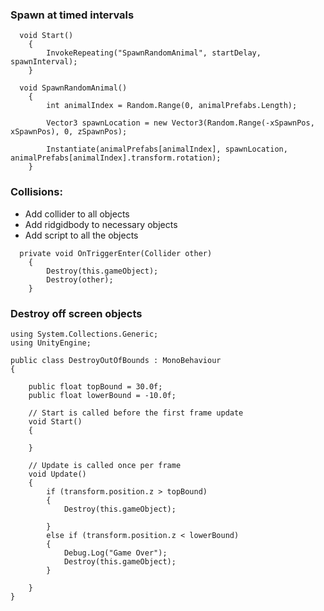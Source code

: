 ### Spawn at timed intervals

```
  void Start()
    {
        InvokeRepeating("SpawnRandomAnimal", startDelay, spawnInterval);
    }
    
  void SpawnRandomAnimal()
    {
        int animalIndex = Random.Range(0, animalPrefabs.Length);

        Vector3 spawnLocation = new Vector3(Random.Range(-xSpawnPos, xSpawnPos), 0, zSpawnPos);

        Instantiate(animalPrefabs[animalIndex], spawnLocation, animalPrefabs[animalIndex].transform.rotation);
    }
 ```
### Collisions:
- Add collider to all objects
- Add ridgidbody to necessary objects
- Add script to all the objects

```
  private void OnTriggerEnter(Collider other)
    {
        Destroy(this.gameObject);
        Destroy(other);
    }
 ```

### Destroy off screen objects 

```using System.Collections;
using System.Collections.Generic;
using UnityEngine;

public class DestroyOutOfBounds : MonoBehaviour
{

    public float topBound = 30.0f;
    public float lowerBound = -10.0f;

    // Start is called before the first frame update
    void Start()
    {

    }

    // Update is called once per frame
    void Update()
    {
        if (transform.position.z > topBound)
        {
            Destroy(this.gameObject);

        }
        else if (transform.position.z < lowerBound)
        {
            Debug.Log("Game Over");
            Destroy(this.gameObject);
        }

    }
}
```
